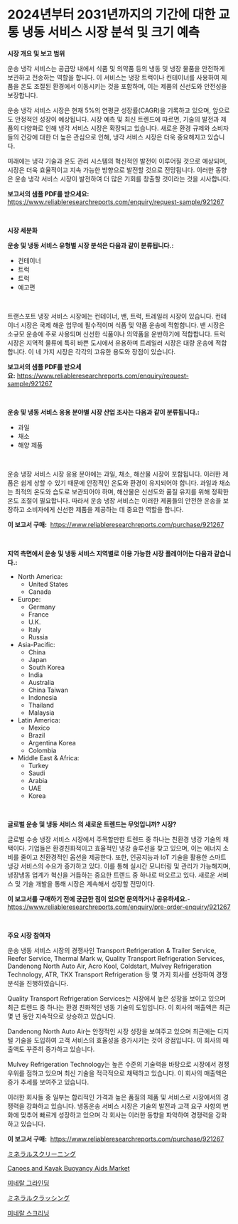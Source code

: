 <p><h1>2024년부터 2031년까지의 기간에 대한 교통 냉동 서비스 시장 분석 및 크기 예측</h1></p><p><strong>시장 개요 및 보고 범위</strong></p>
<p><p>운송 냉각 서비스는 공급망 내에서 식품 및 의약품 등의 냉동 및 냉장 물품을 안전하게 보관하고 전송하는 역할을 합니다. 이 서비스는 냉장 트럭이나 컨테이너를 사용하여 제품을 온도 조절된 환경에서 이동시키는 것을 포함하며, 이는 제품의 신선도와 안전성을 보장합니다. </p><p>운송 냉각 서비스 시장은 현재 5%의 연평균 성장률(CAGR)을 기록하고 있으며, 앞으로도 안정적인 성장이 예상됩니다. 시장 예측 및 최신 트렌드에 따르면, 기술의 발전과 제품의 다양화로 인해 냉각 서비스 시장은 확장되고 있습니다. 새로운 환경 규제와 소비자들의 건강에 대한 더 높은 관심으로 인해, 냉각 서비스 시장은 더욱 중요해지고 있습니다.</p><p>미래에는 냉각 기술과 온도 관리 시스템의 혁신적인 발전이 이루어질 것으로 예상되며, 시장은 더욱 효율적이고 지속 가능한 방향으로 발전할 것으로 전망됩니다. 이러한 동향은 운송 냉각 서비스 시장이 발전하여 더 많은 기회를 창출할 것이라는 것을 시사합니다.</p></p>
<p><strong>보고서의 샘플 PDF를 받으세요:</strong> <a href="https://www.reliableresearchreports.com/enquiry/request-sample/921267">https://www.reliableresearchreports.com/enquiry/request-sample/921267</a></p>
<p>&nbsp;</p>
<p><strong>시장 세분화</strong></p>
<p><strong>운송 및 냉동 서비스 유형별 시장 분석은 다음과 같이 분류됩니다.:</strong></p>
<p><ul><li>컨테이너</li><li>트럭</li><li>트럭</li><li>예고편</li></ul></p>
<p>&nbsp;</p>
<p><p>트랜스포트 냉장 서비스 시장에는 컨테이너, 밴, 트럭, 트레일러 시장이 있습니다. 컨테이너 시장은 국제 해운 업무에 필수적이며 식품 및 약품 운송에 적합합니다. 밴 시장은 소규모 운송에 주로 사용되며 신선한 식품이나 의약품을 운반하기에 적합합니다. 트럭 시장은 지역적 물류에 특히 바쁜 도시에서 유용하며 트레일러 시장은 대량 운송에 적합합니다. 이 네 가지 시장은 각각의 고유한 용도와 장점이 있습니다.</p></p>
<p><strong>보고서의 샘플 PDF를 받으세요:</strong>&nbsp;<a href="https://www.reliableresearchreports.com/enquiry/request-sample/921267">https://www.reliableresearchreports.com/enquiry/request-sample/921267</a></p>
<p>&nbsp;</p>
<p><strong> 운송 및 냉동 서비스 응용 분야별 시장 산업 조사는 다음과 같이 분류됩니다.:</strong></p>
<p><ul><li>과일</li><li>채소</li><li>해양 제품</li></ul></p>
<p>&nbsp;</p>
<p><p>운송 냉장 서비스 시장 응용 분야에는 과일, 채소, 해산물 시장이 포함됩니다. 이러한 제품은 쉽게 상할 수 있기 때문에 안정적인 온도와 환경이 유지되어야 합니다. 과일과 채소는 최적의 온도와 습도로 보관되어야 하며, 해산물은 신선도와 품질 유지를 위해 정확한 온도 조절이 필요합니다. 따라서 운송 냉장 서비스는 이러한 제품들의 안전한 운송을 보장하고 소비자에게 신선한 제품을 제공하는 데 중요한 역할을 합니다.</p></p>
<p><strong>이 보고서 구매:</strong>&nbsp; <a href="https://www.reliableresearchreports.com/purchase/921267">https://www.reliableresearchreports.com/purchase/921267</a></p>
<p>&nbsp;</p>
<p><strong>지역 측면에서 운송 및 냉동 서비스 지역별로 이용 가능한 시장 플레이어는 다음과 같습니다.:</strong></p>
<p><ul>
    <li>
        North America:
        <ul>
            <li>United States</li>
            <li>Canada</li>
        </ul>
    </li>
    <li>
        Europe:
        <ul>
            <li>Germany</li>
            <li>France</li>
            <li>U.K.</li>
            <li>Italy</li>
            <li>Russia</li>
        </ul>
    </li>
    <li>
        Asia-Pacific:
        <ul>
            <li>China</li>
            <li>Japan</li>
            <li>South Korea</li>
            <li>India</li>
            <li>Australia</li>
            <li>China Taiwan</li>
            <li>Indonesia</li>
            <li>Thailand</li>
            <li>Malaysia</li>
        </ul>
    </li>
    <li>
        Latin America:
        <ul>
            <li>Mexico</li>
            <li>Brazil</li>
            <li>Argentina Korea</li>
            <li>Colombia</li>
        </ul>
    </li>
    <li>
        Middle East & Africa:
        <ul>
            <li>Turkey</li>
            <li>Saudi</li>
            <li>Arabia</li>
            <li>UAE</li>
            <li>Korea</li>
        </ul>
    </li>
    </ul></p>
<p>&nbsp;</p>
<p><strong>글로벌 운송 및 냉동 서비스 의 새로운 트렌드는 무엇입니까? 시장?</strong></p>
<p><p>글로벌 수송 냉장 서비스 시장에서 주목할만한 트렌드 중 하나는 친환경 냉강 기술의 채택이다. 기업들은 환경친화적이고 효율적인 냉강 솔루션을 찾고 있으며, 이는 에너지 소비를 줄이고 친환경적인 옵션을 제공한다. 또한, 인공지능과 IoT 기술을 활용한 스마트 냉강 서비스의 수요가 증가하고 있다. 이를 통해 실시간 모니터링 및 관리가 가능해지며, 냉장냉동 업계가 혁신을 거듭하는 중요한 트렌드 중 하나로 떠오르고 있다. 새로운 서비스 및 기술 개발을 통해 시장은 계속해서 성장할 전망이다.</p></p>
<p><strong>이 보고서를 구매하기 전에 궁금한 점이 있으면 문의하거나 공유하세요.</strong>- <a href="https://www.reliableresearchreports.com/enquiry/pre-order-enquiry/921267">https://www.reliableresearchreports.com/enquiry/pre-order-enquiry/921267</a></p>
<p>&nbsp;</p>
<p><strong>주요 시장 참여자</strong></p>
<p><p>운송 냉동 서비스 시장의 경쟁사인 Transport Refrigeration & Trailer Service, Reefer Service, Thermal Mark w, Quality Transport Refrigeration Services, Dandenong North Auto Air, Acro Kool, Coldstart, Mulvey Refrigeration Technology, ATR, TKX Transport Refrigeration 등 몇 가지 회사를 선정하여 경쟁 분석을 진행하였습니다.</p><p>Quality Transport Refrigeration Services는 시장에서 높은 성장을 보이고 있으며 최근 트렌드 중 하나는 환경 친화적인 냉동 기술의 도입입니다. 이 회사의 매출액은 최근 몇 년 동안 지속적으로 상승하고 있습니다.</p><p>Dandenong North Auto Air는 안정적인 시장 성장을 보여주고 있으며 최근에는 디지털 기술을 도입하여 고객 서비스의 효율성을 증가시키는 것이 강점입니다. 이 회사의 매출액도 꾸준히 증가하고 있습니다.</p><p>Mulvey Refrigeration Technology는 높은 수준의 기술력을 바탕으로 시장에서 경쟁 우위를 점하고 있으며 최신 기술을 적극적으로 채택하고 있습니다. 이 회사의 매출액은 증가 추세를 보여주고 있습니다.</p><p>이러한 회사들 중 일부는 합리적인 가격과 높은 품질의 제품 및 서비스로 시장에서의 경쟁력을 강화하고 있습니다. 냉동운송 서비스 시장은 기술의 발전과 고객 요구 사항의 변화에 맞추어 빠르게 성장하고 있으며 각 회사는 이러한 동향을 파악하여 경쟁력을 강화하고 있습니다.</p></p>
<p><strong>이 보고서 구매:</strong>&nbsp;&nbsp;<a href="https://www.reliableresearchreports.com/purchase/921267">https://www.reliableresearchreports.com/purchase/921267</a></p>
<p><p><a href="https://github.com/lababdou/Market-Research-Report-List-2/blob/main/7114617182090.md">ミネラルスクリーニング</a></p><p><a href="https://issuu.com/reportprime-2/docs/canoes-and-kayak-buoyancy-aids-market-size-2030.pp">Canoes and Kayak Buoyancy Aids Market</a></p><p><a href="https://github.com/sougarounis/Market-Research-Report-List-2/blob/main/2235445182086.md">미네랄 그라인딩</a></p><p><a href="https://github.com/mohamedbakry57/Market-Research-Report-List-2/blob/main/1559308182089.md">ミネラルクラッシング</a></p><p><a href="https://github.com/laholand/Market-Research-Report-List-2/blob/main/5202761182085.md">미네랄 스크리닝</a></p></p>
